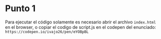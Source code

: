 # Punto 1
Para ejecutar el código solamente es necesario abrir el archivo `index.html` en el browser, o copiar el codigo de script.js en el codepen del enunciado:
`https://codepen.io/ivajo26/pen/eYOBpBL`
